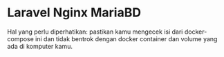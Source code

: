 # Laravel Nginx MariaBD
Hal yang perlu diperhatikan: pastikan kamu mengecek isi dari docker-compose ini dan tidak bentrok dengan docker container dan volume yang ada di komputer kamu.

